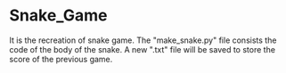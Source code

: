 # Snake_Game

It is the recreation of snake game. The "make_snake.py" file consists the code of the body of the snake. A new ".txt" file will be saved to store the score of the previous game. 
